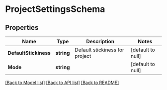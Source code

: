 # ProjectSettingsSchema

## Properties
Name | Type | Description | Notes
------------ | ------------- | ------------- | -------------
**DefaultStickiness** | **string** | Default stickiness for project | [default to null]
**Mode** | **string** |  | [default to null]

[[Back to Model list]](../README.md#documentation-for-models) [[Back to API list]](../README.md#documentation-for-api-endpoints) [[Back to README]](../README.md)

